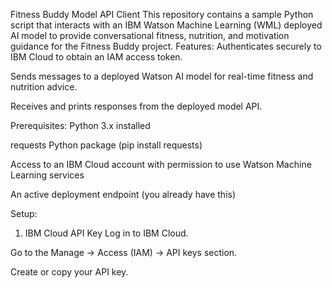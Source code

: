 Fitness Buddy Model API Client
This repository contains a sample Python script that interacts with an IBM Watson Machine Learning (WML) deployed AI model to provide conversational fitness, nutrition, and motivation guidance for the Fitness Buddy project.
Features:
Authenticates securely to IBM Cloud to obtain an IAM access token.

Sends messages to a deployed Watson AI model for real-time fitness and nutrition advice.

Receives and prints responses from the deployed model API.

Prerequisites:
Python 3.x installed

requests Python package (pip install requests)

Access to an IBM Cloud account with permission to use Watson Machine Learning services

An active deployment endpoint (you already have this)

Setup:
1. IBM Cloud API Key
Log in to IBM Cloud.

Go to the Manage → Access (IAM) → API keys section.

Create or copy your API key.
